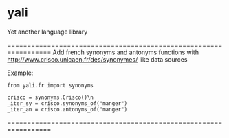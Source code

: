 yali
====

Yet another language library

=================================================================
Add french synonyms and antonyms functions with http://www.crisco.unicaen.fr/des/synonymes/ like data sources

Example:

    from yali.fr import synonyms

    crisco = synonyms.Crisco()\n
    _iter_sy = crisco.synonyms_of("manger")
    _iter_an = crisco.antonyms_of("manger")

=================================================================